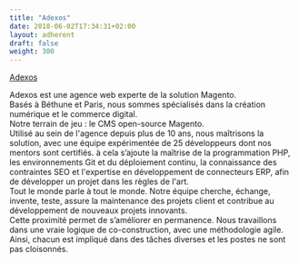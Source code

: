 ```yaml
---
title: "Adexos"
date: 2018-06-02T17:34:31+02:00
layout: adherent
draft: false
weight: 300
---
```


[Adexos](https://www.adexos.fr/)

Adexos est une agence web experte de la solution Magento.  
Basés à Béthune et Paris, nous sommes spécialisés dans la création numérique et le commerce digital.  
Notre terrain de jeu : le CMS open-source Magento.  
Utilisé au sein de l'agence depuis plus de 10 ans, nous maîtrisons la solution, avec une équipe expérimentée de 25 développeurs dont nos mentors sont certifiés. à cela s’ajoute la maîtrise de la programmation PHP, les environnements Git et du déploiement continu, la connaissance des contraintes SEO et l'expertise en développement de connecteurs ERP, afin de développer un projet dans les règles de l'art.  
Tout le monde parle à tout le monde. Notre équipe cherche, échange, invente, teste, assure la maintenance des projets client et contribue au développement de nouveaux projets innovants.  
Cette proximité permet de s’améliorer en permanence. Nous travaillons dans une vraie logique de co-construction, avec une méthodologie agile. Ainsi, chacun est impliqué dans des tâches diverses et les postes ne sont pas cloisonnés.  
